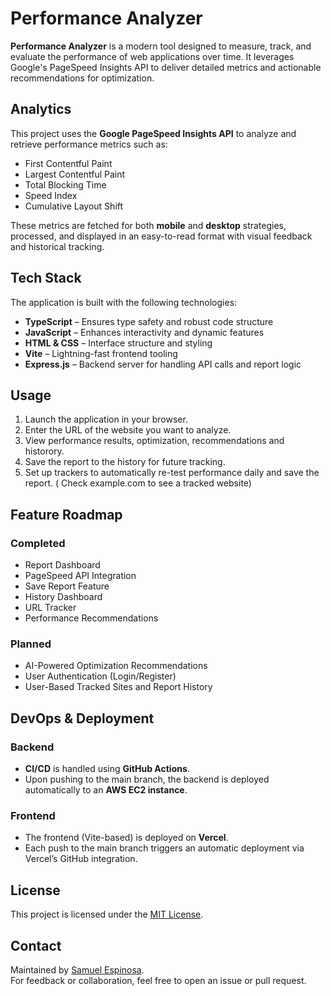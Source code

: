 # Performance Analyzer

**Performance Analyzer** is a modern tool designed to measure, track, and evaluate the performance of web applications over time. It leverages Google's PageSpeed Insights API to deliver detailed metrics and actionable recommendations for optimization.

## Analytics

This project uses the **Google PageSpeed Insights API** to analyze and retrieve performance metrics such as:

- First Contentful Paint
- Largest Contentful Paint
- Total Blocking Time
- Speed Index
- Cumulative Layout Shift

These metrics are fetched for both **mobile** and **desktop** strategies, processed, and displayed in an easy-to-read format with visual feedback and historical tracking.

## Tech Stack

The application is built with the following technologies:

- **TypeScript** – Ensures type safety and robust code structure
- **JavaScript** – Enhances interactivity and dynamic features
- **HTML & CSS** – Interface structure and styling
- **Vite** – Lightning-fast frontend tooling
- **Express.js** – Backend server for handling API calls and report logic

## Usage

1. Launch the application in your browser.
2. Enter the URL of the website you want to analyze.
3. View performance results, optimization, recommendations and historory.
4. Save the report to the history for future tracking.
5. Set up trackers to automatically re-test performance daily and save the report. ( Check example.com to see a tracked website)


##  Feature Roadmap

### Completed
- Report Dashboard
- PageSpeed API Integration
- Save Report Feature
- History Dashboard
- URL Tracker
- Performance Recommendations

### Planned
- AI-Powered Optimization Recommendations
- User Authentication (Login/Register)
- User-Based Tracked Sites and Report History

## DevOps & Deployment

### Backend
- **CI/CD** is handled using **GitHub Actions**.
- Upon pushing to the main branch, the backend is deployed automatically to an **AWS EC2 instance**.

### Frontend
- The frontend (Vite-based) is deployed on **Vercel**.
- Each push to the main branch triggers an automatic deployment via Vercel’s GitHub integration.

## License

This project is licensed under the [MIT License](LICENSE).

## Contact

Maintained by [Samuel Espinosa](https://github.com/samuelespinosa).  
For feedback or collaboration, feel free to open an issue or pull request.
